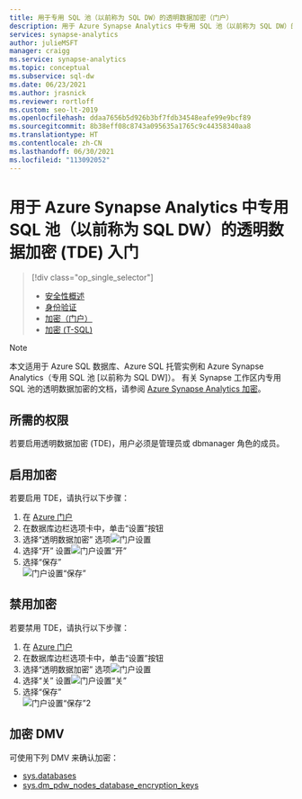 ```yaml
---
title: 用于专用 SQL 池（以前称为 SQL DW）的透明数据加密（门户）
description: 用于 Azure Synapse Analytics 中专用 SQL 池（以前称为 SQL DW）的透明数据加密 (TDE)
services: synapse-analytics
author: julieMSFT
manager: craigg
ms.service: synapse-analytics
ms.topic: conceptual
ms.subservice: sql-dw
ms.date: 06/23/2021
ms.author: jrasnick
ms.reviewer: rortloff
ms.custom: seo-lt-2019
ms.openlocfilehash: ddaa7656b5d926b3bf7fdb34548eafe99e9bcf89
ms.sourcegitcommit: 8b38eff08c8743a095635a1765c9c44358340aa8
ms.translationtype: HT
ms.contentlocale: zh-CN
ms.lasthandoff: 06/30/2021
ms.locfileid: "113092052"
---
```

# <a name="get-started-with-transparent-data-encryption-tde-for-dedicated-sql-pool-formerly-sql-dw-in-azure-synapse-analytics"></a>用于 Azure Synapse Analytics 中专用 SQL 池（以前称为 SQL DW）的透明数据加密 (TDE) 入门

> [!div class="op_single_selector"]
>
> * [安全性概述](sql-data-warehouse-overview-manage-security.md)
> * [身份验证](sql-data-warehouse-authentication.md)
> * [加密（门户）](sql-data-warehouse-encryption-tde.md)
> * [加密 (T-SQL)](sql-data-warehouse-encryption-tde-tsql.md)

> [!NOTE]
> 本文适用于 Azure SQL 数据库、Azure SQL 托管实例和 Azure Synapse Analytics（专用 SQL 池 [以前称为 SQL DW]）。 有关 Synapse 工作区内专用 SQL 池的透明数据加密的文档，请参阅 [Azure Synapse Analytics 加密](../security/workspaces-encryption.md)。

## <a name="required-permissions"></a>所需的权限

若要启用透明数据加密 (TDE)，用户必须是管理员或 dbmanager 角色的成员。

## <a name="enabling-encryption"></a>启用加密

若要启用 TDE，请执行以下步骤：

1. 在 [Azure 门户](https://portal.azure.com)
2. 在数据库边栏选项卡中，单击“设置”按钮 
3. 选择“透明数据加密”  选项![门户设置](./media/sql-data-warehouse-security-tde/sql-data-warehouse-security-tde-portal-settings.png)
4. 选择“开”  设置![门户设置“开”](./media/sql-data-warehouse-security-tde/sql-data-warehouse-security-tde-portal-settings-on.png)
5. 选择“保存”  
   ![门户设置“保存”](./media/sql-data-warehouse-security-tde/sql-data-warehouse-security-tde-portal-settings-save.png)  

## <a name="disabling-encryption"></a>禁用加密

若要禁用 TDE，请执行以下步骤：

1. 在 [Azure 门户](https://portal.azure.com)
2. 在数据库边栏选项卡中，单击“设置”按钮 
3. 选择“透明数据加密”  选项![门户设置](./media/sql-data-warehouse-security-tde/sql-data-warehouse-security-tde-portal-settings.png)
4. 选择“关”  设置![门户设置“关”](./media/sql-data-warehouse-security-tde/sql-data-warehouse-security-tde-portal-settings-off.png)
5. 选择“保存”  
   ![门户设置“保存”2](./media/sql-data-warehouse-security-tde/sql-data-warehouse-security-tde-portal-settings-save2.png)  

## <a name="encryption-dmvs"></a>加密 DMV

可使用下列 DMV 来确认加密：

* [sys.databases](/sql/relational-databases/system-catalog-views/sys-databases-transact-sql?toc=/azure/synapse-analytics/sql-data-warehouse/toc.json&bc=/azure/synapse-analytics/sql-data-warehouse/breadcrumb/toc.json&view=azure-sqldw-latest&preserve-view=true)
* [sys.dm_pdw_nodes_database_encryption_keys](/sql/relational-databases/system-dynamic-management-views/sys-dm-pdw-nodes-database-encryption-keys-transact-sql?toc=/azure/synapse-analytics/sql-data-warehouse/toc.json&bc=/azure/synapse-analytics/sql-data-warehouse/breadcrumb/toc.json&view=azure-sqldw-latest&preserve-view=true)
